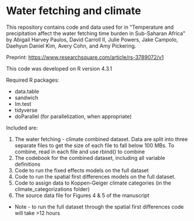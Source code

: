 # Water fetching and climate

This repository contains code and data used for in "Temperature and precipitation affect the water fetching time burden in Sub-Saharan Africa" by Abigail Harvey Paulos, David Carroll II, Julie Powers, Jake Campolo, Daehyun Daniel Kim, Avery Cohn, and Amy Pickering.

Preprint: https://www.researchsquare.com/article/rs-3789072/v1

This code was developed on R version 4.3.1

Required R packages:
* data.table
* sandwich
* lm.test
* tidyverse
* doParallel (for parallelization, when appropriate)

Included are:
1. The water fetching - climate combined dataset. Data are split into three separate files to get the size of each file to fall below 100 MBs. To combine, read in each file and use rbind() to combine
2. The codebook for the combined dataset, including all variable definitions
3. Code to run the fixed effects models on the full dataset
4. Code to run the spatial first differences models on the full dataset.
5. Code to assign data to Koppen-Geiger climate categories (in the climate_categorizations folder)
6. The source data file for Figures 4 & 5 of the manuscript
* Note - to run the full dataset through the spatial first differences code will take >12 hours